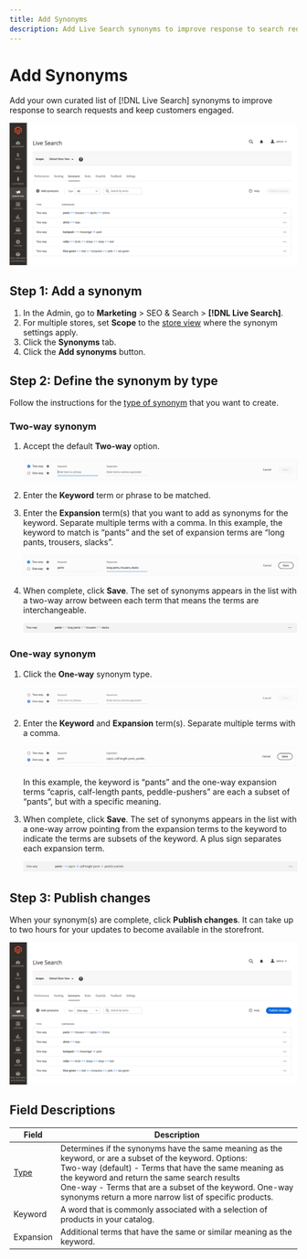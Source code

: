 ```yaml
---
title: Add Synonyms
description: Add Live Search synonyms to improve response to search requests.
---
```

# Add Synonyms

Add your own curated list of [!DNL Live Search] synonyms to improve response to search requests and keep customers engaged.

![[!DNL Live Search] synonyms](assets/synonym-workspace.png?lang=en)

## Step 1: Add a synonym

1. In the Admin, go to **Marketing** > SEO & Search > **[!DNL Live Search]**.
1. For multiple stores, set **Scope** to the [store view](configuration/scope.html) where the synonym settings apply.
1. Click the **Synonyms** tab.
1. Click the **Add synonyms** button.

## Step 2: Define the synonym by type

Follow the instructions for the [type of synonym](synonyms-type.html) that you want to create.

### Two-way synonym

1. Accept the default **Two-way** option.

   ![Add two-way synonym](assets/synonym-add-two-way.png?lang=en)


1. Enter the **Keyword** term or phrase to be matched.
1. Enter the **Expansion** term(s) that you want to add as synonyms for the keyword. Separate multiple terms with a comma.
   In this example, the keyword to match is “pants” and the set of expansion terms are “long pants, trousers, slacks”.

   ![Two-way synonym example](assets/synonym-add-two-way-example.png?lang=en)

1. When complete, click **Save**.
   The set of synonyms appears in the list with a two-way arrow between each term that means the terms are interchangeable.

   ![Two-way synonym](assets/synonym-two-way.png?lang=en)

### One-way synonym

1. Click the **One-way** synonym type.

   ![Add one-way synonym](assets/synonym-add-one-way.png?lang=en)

1. Enter the **Keyword** and **Expansion** term(s). Separate multiple terms with a comma.

   ![One-way synonym example](assets/synonym-add-one-way-example.png?lang=en)

   In this example, the keyword is “pants” and the one-way expansion terms “capris, calf-length pants, peddle-pushers” are each a subset of “pants”, but with a specific meaning.

1. When complete, click **Save**.
   The set of synonyms appears in the list with a one-way arrow pointing from the expansion terms to the keyword to indicate the terms are subsets of the keyword. A plus sign separates each expansion term.

   ![One-way synonym](assets/synonym-one-way.png?lang=en)

## Step 3: Publish changes

When your synonym(s) are complete, click **Publish changes**.
It can take up to two hours for your updates to become available in the storefront.

![Publish changes](assets/synonym-publish.png?lang=en)

## Field Descriptions

| Field | Description |
|--- |--- |
| [Type](synonyms.html) | Determines if the synonyms have the same meaning as the keyword, or are a subset of the keyword. Options:<br />Two-way (default) - Terms that have the same meaning as the keyword and return the same search results<br />One-way - Terms that are a subset of the keyword. One-way synonyms return a more narrow list of specific products. |
| Keyword | A word that is commonly associated with a selection of products in your catalog. |
| Expansion | Additional terms that have the same or similar meaning as the keyword. |
